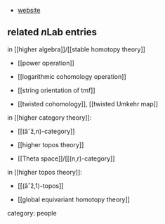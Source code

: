 
* [website](http://www.math.uiuc.edu/~rezk/)

## related $n$Lab entries

in [[higher algebra]]/[[stable homotopy theory]]

* [[power operation]]

* [[logarithmic cohomology operation]]

* [[string orientation of tmf]]

* [[twisted cohomology]], [[twisted Umkehr map]]

in [[higher category theory]]:

* [[(âˆž,n)-category]]

* [[higher topos theory]]

* [[Theta space]]/[[(n,r)-category]]

in [[higher topos theory]]:

* [[(âˆž,1)-topos]]

* [[global equivariant homotopy theory]]


category: people